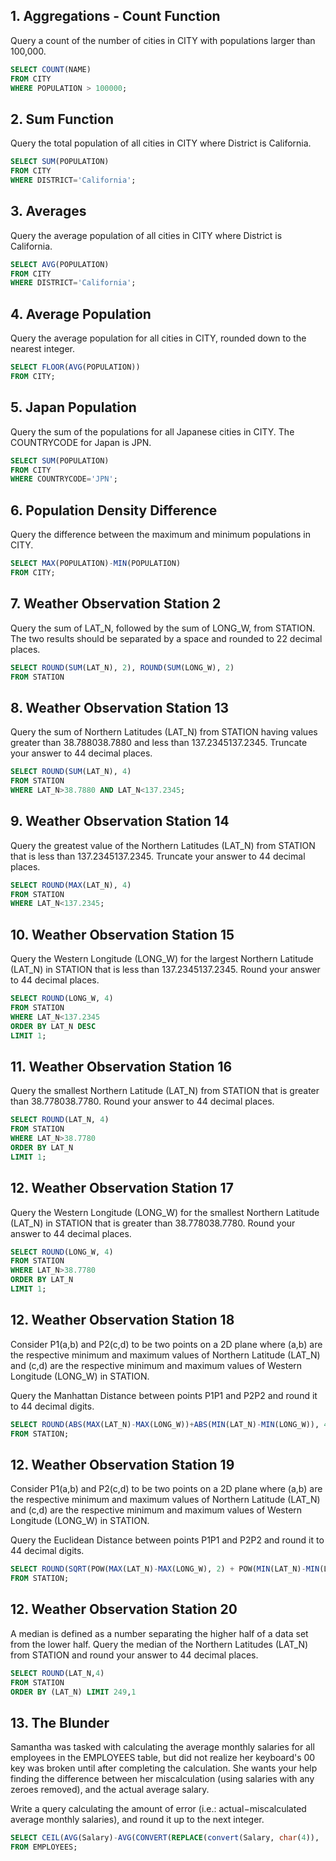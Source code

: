 ## 1. Aggregations - Count Function

Query a count of the number of cities in CITY with populations larger than 100,000.

```sql
SELECT COUNT(NAME)
FROM CITY
WHERE POPULATION > 100000;
```

## 2. Sum Function

Query the total population of all cities in CITY where District is California.

```sql
SELECT SUM(POPULATION)
FROM CITY
WHERE DISTRICT='California';
```

## 3. Averages

Query the average population of all cities in CITY where District is California.

```sql
SELECT AVG(POPULATION)
FROM CITY
WHERE DISTRICT='California';
```

## 4. Average Population

Query the average population for all cities in CITY, rounded down to the nearest integer.

```sql
SELECT FLOOR(AVG(POPULATION))
FROM CITY;
```

## 5. Japan Population

Query the sum of the populations for all Japanese cities in CITY. The COUNTRYCODE for Japan is JPN.

```sql
SELECT SUM(POPULATION)
FROM CITY
WHERE COUNTRYCODE='JPN';
```

## 6. Population Density Difference

Query the difference between the maximum and minimum populations in CITY.

```sql
SELECT MAX(POPULATION)-MIN(POPULATION)
FROM CITY;
```

## 7. Weather Observation Station 2

Query the sum of LAT_N, followed by the sum of LONG_W, from STATION. The two results should be separated by a space and rounded to 22 decimal places.

```sql
SELECT ROUND(SUM(LAT_N), 2), ROUND(SUM(LONG_W), 2)
FROM STATION
```

## 8. Weather Observation Station 13

Query the sum of Northern Latitudes (LAT_N) from STATION having values greater than 38.788038.7880 and less than 137.2345137.2345. Truncate your answer to 44 decimal places.

```sql
SELECT ROUND(SUM(LAT_N), 4)
FROM STATION
WHERE LAT_N>38.7880 AND LAT_N<137.2345;
```

## 9. Weather Observation Station 14

Query the greatest value of the Northern Latitudes (LAT_N) from STATION that is less than 137.2345137.2345. Truncate your answer to 44 decimal places.

```sql
SELECT ROUND(MAX(LAT_N), 4)
FROM STATION
WHERE LAT_N<137.2345;
```

## 10. Weather Observation Station 15

Query the Western Longitude (LONG_W) for the largest Northern Latitude (LAT_N) in STATION that is less than 137.2345137.2345. Round your answer to 44 decimal places.

```sql
SELECT ROUND(LONG_W, 4)
FROM STATION
WHERE LAT_N<137.2345
ORDER BY LAT_N DESC
LIMIT 1;
```

## 11. Weather Observation Station 16

Query the smallest Northern Latitude (LAT_N) from STATION that is greater than 38.778038.7780. Round your answer to 44 decimal places.

```sql
SELECT ROUND(LAT_N, 4)
FROM STATION
WHERE LAT_N>38.7780
ORDER BY LAT_N
LIMIT 1;
```

## 12. Weather Observation Station 17

Query the Western Longitude (LONG_W) for the smallest Northern Latitude (LAT_N) in STATION that is greater than 38.778038.7780. Round your answer to 44 decimal places.

```sql
SELECT ROUND(LONG_W, 4)
FROM STATION
WHERE LAT_N>38.7780
ORDER BY LAT_N
LIMIT 1;
```

## 12. Weather Observation Station 18

Consider P1(a,b) and P2(c,d) to be two points on a 2D plane where (a,b) are the respective minimum and maximum values of Northern Latitude (LAT_N) and (c,d) are the respective minimum and maximum values of Western Longitude (LONG_W) in STATION.

Query the Manhattan Distance between points P1P1 and P2P2 and round it to 44 decimal digits.

```sql
SELECT ROUND(ABS(MAX(LAT_N)-MAX(LONG_W))+ABS(MIN(LAT_N)-MIN(LONG_W)), 4)
FROM STATION;
```

## 12. Weather Observation Station 19

Consider P1(a,b) and P2(c,d) to be two points on a 2D plane where (a,b) are the respective minimum and maximum values of Northern Latitude (LAT_N) and (c,d) are the respective minimum and maximum values of Western Longitude (LONG_W) in STATION.

Query the Euclidean Distance between points P1P1 and P2P2 and round it to 44 decimal digits.

```sql
SELECT ROUND(SQRT(POW(MAX(LAT_N)-MAX(LONG_W), 2) + POW(MIN(LAT_N)-MIN(LONG_W), 2)), 4)
FROM STATION;
```

## 12. Weather Observation Station 20

A median is defined as a number separating the higher half of a data set from the lower half. Query the median of the Northern Latitudes (LAT_N) from STATION and round your answer to 44 decimal places.

```sql
SELECT ROUND(LAT_N,4)
FROM STATION
ORDER BY (LAT_N) LIMIT 249,1
```

## 13. The Blunder

Samantha was tasked with calculating the average monthly salaries for all employees in the EMPLOYEES table, but did not realize her keyboard's 00 key was broken until after completing the calculation. She wants your help finding the difference between her miscalculation (using salaries with any zeroes removed), and the actual average salary.

Write a query calculating the amount of error (i.e.: actual−miscalculated average monthly salaries), and round it up to the next integer.

```sql
SELECT CEIL(AVG(Salary)-AVG(CONVERT(REPLACE(convert(Salary, char(4)), '0', ''), UNSIGNED INTEGER)))
FROM EMPLOYEES;
```
